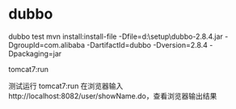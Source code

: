 # dubbo
dubbo test
mvn install:install-file -Dfile=d:\setup\dubbo-2.8.4.jar -DgroupId=com.alibaba -DartifactId=dubbo -Dversion=2.8.4 -Dpackaging=jar

tomcat7:run

测试运行
tomcat7:run
在浏览器输入http://localhost:8082/user/showName.do，查看浏览器输出结果

